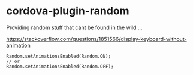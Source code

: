 # cordova-plugin-random
Providing random stuff that cant be found in the wild ...


https://stackoverflow.com/questions/1851566/display-keyboard-without-animation
```
Random.setAnimationsEnabled(Random.ON);
// or
Random.setAnimationsEnabled(Random.OFF);
```